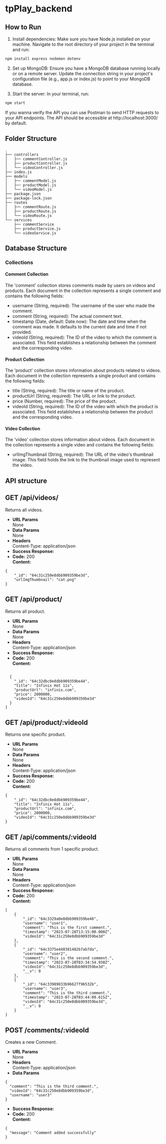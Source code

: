 # tpPlay_backend
## How to Run
1. Install dependencies: Make sure you have Node.js installed on your machine. Navigate to the root directory of your project in the terminal and run:
```bash
npm install express nodemon dotenv
```
2. Set up MongoDB: Ensure you have a MongoDB database running locally or on a remote server. Update the connection string in your project's configuration file (e.g., app.js or index.js) to point to your MongoDB database.

3. Start the server: In your terminal, run:

```bash
npm start
```
If you wanna verify the API you can use Postman to send HTTP requests to your API endpoints. The API should be accessible at http://localhost:3000/ by default.

## Folder Structure
```
.
├── controllers
│   ├── commentController.js
│   ├── productController.js
│   └── videoController.js
├── index.js
├── models
│   ├── commentModel.js
│   ├── productModel.js
│   └── videoModel.js
├── package.json
├── package-lock.json
├── routes
│   ├── commentRoute.js
│   ├── productRoute.js
│   └── videoRoute.js
└── services
    ├── commentService
    ├── productService.js
    └── videoService.js
```
## Database Structure
### Collections
#### Comment Collection
The 'comment' collection stores comments made by users on videos and products. Each document in the collection represents a single comment and contains the following fields:

- username (String, required): The username of the user who made the comment.
- comment (String, required): The actual comment text.
- timestamp (Date, default: Date.now): The date and time when the comment was made. It defaults to the current date and time if not provided.
- videoId (String, required): The ID of the video to which the comment is associated. This field establishes a relationship between the comment and the corresponding video.

#### Product Collection
The 'product' collection stores information about products related to videos. Each document in the collection represents a single product and contains the following fields:

- title (String, required): The title or name of the product.
- productUrl (String, required): The URL or link to the product.
- price (Number, required): The price of the product.
- videoId (String, required): The ID of the video with which the product is associated. This field establishes a relationship between the product and the corresponding video.

#### Video Collection
The 'video' collection stores information about videos. Each document in the collection represents a single video and contains the following fields:

- urlImgThumbnail (String, required): The URL of the video's thumbnail image. This field holds the link to the thumbnail image used to represent the video.

## API structure
**GET /api/videos/**
----
  Returns all videos.
* **URL Params**  
  None
* **Data Params**  
  None
* **Headers**  
  Content-Type: application/json  
* **Success Response:**  
* **Code:** 200  
  **Content:**    
```
{
    "_id": "64c31c250e8dbb909359be3d",
    "urlImgThumbnail": "cat.png"
}
```

**GET /api/product/**
----
  Returns all product.
* **URL Params**  
  None
* **Data Params**  
  None
* **Headers**  
  Content-Type: application/json  
* **Success Response:**  
* **Code:** 200  
  **Content:**    
```

  {
    "_id": "64c32dbc0e8dbb909359be44",
    "title": "Infinix Hot 11s",
    "productUrl": "infinix.com",
    "price": 2000000,
    "videoId": "64c31c250e8dbb909359be3d"
  }
]
```

**GET /api/product/:videoId**
----
  Returns one specific product.
* **URL Params**  
  None
* **Data Params**  
  None
* **Headers**  
  Content-Type: application/json  
* **Success Response:**  
* **Code:** 200  
  **Content:**    
```
{
    "_id": "64c32dbc0e8dbb909359be44",
    "title": "Infinix Hot 11s",
    "productUrl": "infinix.com",
    "price": 2000000,
    "videoId": "64c31c250e8dbb909359be3d"
}
```

**GET /api/comments/:videoId**
----
  Returns all comments from 1 specific product.
* **URL Params**  
  None
* **Data Params**  
  None
* **Headers**  
  Content-Type: application/json  
* **Success Response:**  
* **Code:** 200  
  **Content:**    
```
[
    {
        "_id": "64c3329a0e8dbb909359be46",
        "username": "user1",
        "comment": "This is the first comment.",
        "timestamp": "2023-07-28T13:15:00.000Z",
        "videoId": "64c31c250e8dbb909359be3d"
    },
    {
        "_id": "64c3375e448381482b7ab7da",
        "username": "user2",
        "comment": "This is the second comment.",
        "timestamp": "2023-07-28T03:34:54.930Z",
        "videoId": "64c31c250e8dbb909359be3d",
        "__v": 0
    },
    {
        "_id": "64c33989833b96627f96532b",
        "username": "user3",
        "comment": "This is the third comment.",
        "timestamp": "2023-07-28T03:44:09.615Z",
        "videoId": "64c31c250e8dbb909359be3d",
        "__v": 0
    }
]
```

**POST /comments/:videoId**
----
  Creates a new Comment.
* **URL Params**  
  None
* **Headers**  
  Content-Type: application/json  
* **Data Params**  
```
{
  "comment": "This is the third comment.",
  "videoId": "64c31c250e8dbb909359be3d",
  "username": "user3"
}
```
* **Success Response:**  
* **Code:** 200  
  **Content:**
```
{
  "message": "Comment added successfully"
}
``` 
